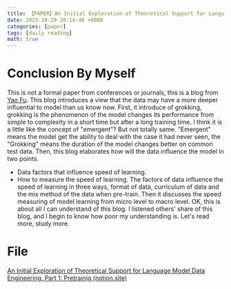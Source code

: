 ```yaml
---
title: 【PAPER】An Initial Exploration of Theoretical Support for Language Model Data Engineering. Part 1：Pretraining
date: 2023-10-29 20:14:48 +0800
categories: [paper]
tags: [daily reading]
math: true
---
```



# Conclusion By Myself
This is not a formal paper from conferences or journals, this is a blog from [Yao Fu](https://franxyao.github.io/).
This blog introduces a view that the data may have a more deeper influential to model than us know now.
First, it introduce of grokking, grokking is the phenomenon of the model changes its performance from simple to complexity in a short time but after a long training time. I think it is a little like the concept of "emergent"? But not totally same. "Emergent" means the model get the ability to deal with the case it had never seen, the "Grokking" means the duration of the model changes better on common test data.
Then, this blog elaborates how will the data influence the model in two points.
- Data factors that influence speed of learning.
- How to measure the speed of learning.
The factors of data influence the speed of learning in three ways, format of data, curriculum of data and the mix method of the data when pre-train.
Then it discusses the speed measuring of model learning from micro level to macro level.
OK, this is about all I can understand of this blog. I listened others' share of this blog, and I begin to know how poor my understanding is.
Let's read more, study more.
# File
[An Initial Exploration of Theoretical Support for Language Model Data Engineering. Part 1: Pretrainig (notion.site)](https://yaofu.notion.site/An-Initial-Exploration-of-Theoretical-Support-for-Language-Model-Data-Engineering-Part-1-Pretraini-dc480d9bf7ff4659afd8c9fb738086eb)  